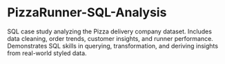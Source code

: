 # PizzaRunner-SQL-Analysis
SQL case study analyzing the Pizza delivery company dataset. Includes data cleaning, order trends, customer insights, and runner performance. Demonstrates SQL skills in querying, transformation, and deriving insights from real-world styled data.

